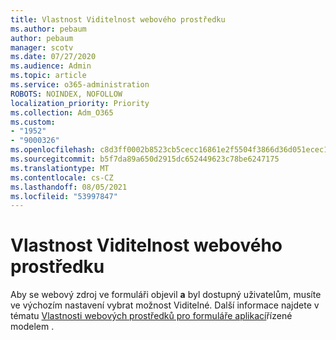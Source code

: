 ```yaml
---
title: Vlastnost Viditelnost webového prostředku
ms.author: pebaum
author: pebaum
manager: scotv
ms.date: 07/27/2020
ms.audience: Admin
ms.topic: article
ms.service: o365-administration
ROBOTS: NOINDEX, NOFOLLOW
localization_priority: Priority
ms.collection: Adm_O365
ms.custom:
- "1952"
- "9000326"
ms.openlocfilehash: c8d3ff0002b8523cb5cecc16861e2f5504f3866d36d051ecec1592dba64fd423
ms.sourcegitcommit: b5f7da89a650d2915dc652449623c78be6247175
ms.translationtype: MT
ms.contentlocale: cs-CZ
ms.lasthandoff: 08/05/2021
ms.locfileid: "53997847"
---
```

# <a name="webresource-visibility-property"></a>Vlastnost Viditelnost webového prostředku

Aby se webový zdroj ve formuláři objevil **a** byl dostupný uživatelům, musíte ve výchozím nastavení vybrat možnost Viditelné. Další informace najdete v tématu [Vlastnosti webových prostředků pro formuláře aplikací](https://docs.microsoft.com/powerapps/maker/model-driven-apps/web-resource-properties-legacy)řízené modelem .
